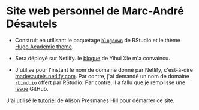 # Site web personnel de Marc-André Désautels

* Construit en utilisant le paquetage [`blogdown`](https://bookdown.org/yihui/blogdown/) de RStudio et le thème [Hugo Academic theme](https://github.com/gcushen/hugo-academic).
* Sera déployé sur Netlify. le [blogue](https://yihui.name/en/2017/06/netlify-instead-of-github-pages/) de Yihui Xie m'a convaincu.

* J'utilise pour l'instant le nom de domaine donné par Netlify, c'est-à-dire [madesautels.netlify.com](https://madesautels.netlify.com). Par contre, j'ai demandé un nom de domaine [`rbind.io`](https://support.rbind.io/) offert par RStudio. Par contre, il a fallu que je remplisse une [issue](https://github.com/rbind/support/issues/97) GitHub.

J'ai utilisé le [tutoriel](https://apreshill.rbind.io/post/up-and-running-with-blogdown/) de Alison Presmanes Hill pour démarrer ce site.